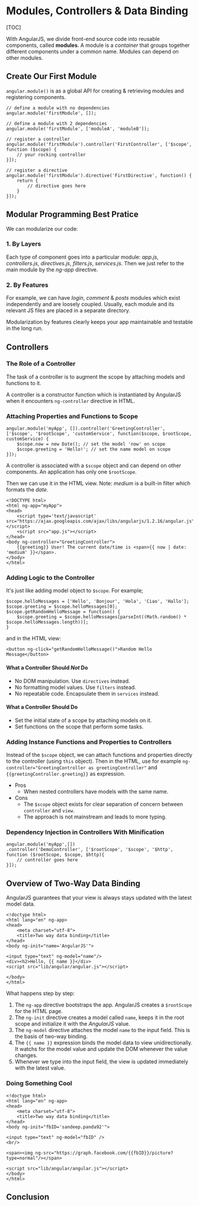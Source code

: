 # Modules, Controllers & Data Binding #

[TOC]

With AngularJS, we divide front-end source code into reusable components, called **modules**. A module is a *container* that groups together different components under a common name.
Modules can depend on other modules.

## Create Our First Module ##

`angular.module()` is as a global API for creating & retrieving modules and registering components.

    // define a module with no dependencies
    angular.module('firstModule', []);
    
    // define a module with 2 dependencies
    angular.module('firstModule', ['moduleA', 'moduleB']);
    
    // register a controller
    angular.module('firstModule').controller('FirstController', ['$scope', function ($scope) {
	    // your rocking controller
    }]);
    
    // register a directive
    angular.module('firstModule').directive('FirstDirective', function() {
	    return {
		    // directive goes here
	    }
    }]);

## Modular Programming Best Pratice

We can modularize our code:

### 1. By Layers

Each type of component goes into a particular module: *app.js*, *controllers.js*, *directives.js*, *filters.js*, *services.js*. Then we just refer to the main module by the *ng-app* directive.

### 2. By Features

For example, we can have *login*, *comment* & *posts* modules which exist independently and are loosely coupled. Usually, each module and its relevant JS files are placed in a separate directory.

Modularization by features clearly keeps your app maintainable and testable in the long run.

## Controllers

### The Role of a Controller

The task of a controller is to augment the scope by attaching models and functions to it.

A controller is a constructor function which is instantiated by AngularJS when it encounters `ng-controller` directive in HTML.

### Attaching Properties and Functions to Scope

    angular.module('myApp', []).controller('GreetingController', ['$scope', '$rootScope', 'customService', function($scope, $rootScope, customService) {
	    $scope.now = new Date(); // set the model 'now' on scope
	    $scope.greeting = 'Hello!'; // set the name model on scope
    }]);

A controller is associated with a `$scope` object and can depend on other components. An application has only one `$rootScope`.

Then we can use it in the HTML view. Note: *medium* is a built-in filter which formats the *date*.

    <!DOCTYPE html>
    <html ng-app="myApp">
    <head>
	    <script type='text/javascript' src="https://ajax.googleapis.com/ajax/libs/angularjs/1.2.16/angular.js"></script>
	    <script src="app.js"></script>
    </head>
    <body ng-controller="GreetingController">
	    {{greeting}} User! The current date/time is <span>{{ now | date: 'medium' }}</span>.
    </body>
    </html>

### Adding Logic to the Controller

It's just like adding model object to `$scope`. For example;

    $scope.helloMessages = ['Hello', 'Bonjour', 'Hola', 'Ciao', 'Hallo'];
    $scope.greeting = $scope.helloMessages[0];
    $scope.getRandomHelloMessage = function() {
    	$scope.greeting = $scope.helloMessages[parseInt((Math.random() * $scope.helloMessages.length))];
    }
and in the HTML view:

    <button ng-click="getRandomHelloMessage()">Random Hello Message</button>

#### What a Controller Should ***Not*** Do

* No DOM manipulation. Use `directives` instead.
* No formatting model values. Use `filters` instead.
* No repeatable code. Encapsulate them in `services` instead.

#### What a Controller Should Do

* Set the initial state of a scope by attaching models on it.
* Set functions on the scope that perform some tasks.

### Adding Instance Functions and Properties to Controllers

Instead of the `$scope` object, we can attach functions and properties directly to the controller (using `this` object). Then in the HTML, use for example `ng-controller="GreetingController as greetingController"` and `{{greetingController.greeting}}` as expression.

* Pros
	* When nested controllers have models with the same name.
* Cons
	* The `$scope` object exists for clear separation of concern between `controller` and `view`.
	* The approach is not mainstream and leads to more typing.

### Dependency Injection in Controllers With Minification

    angular.module('myApp',[])
    .controller('DemoController', ['$rootScope', '$scope', '$http', function ($rootScope, $scope, $http){
	    // controller goes here
    }]);

## Overview of Two-Way Data Binding

AngularJS guarantees that your view is always stays updated with the latest model data.

    <!doctype html>
    <html lang="en" ng-app>
    <head>
    	<meta charset="utf-8">
    	<title>Two way data binding</title>
    </head>
    <body ng-init="name='AngularJS'">
    
    <input type="text" ng-model="name"/>
    <div><h2>Hello, {{ name }}</div>
    <script src="lib/angular/angular.js"></script>
    
    </body>
    </html>

What happens step by step:

1. The `ng-app` directive bootstraps the app. AngularJS creates a `$rootScope` for the HTML page.
2. The `ng-init` directive creates a model called `name`, keeps it in the root scope and initialize it with the *AngularJS* value.
3. The `ng-model` directive attaches the model `name` to the input field. This is the basis of two-way binding.
4. The `{{ name }}` expression binds the model data to view unidirectionally. It watchs for the model value and update the DOM whenever the value changes.
5. Whenever we type into the input field, the view is updated immediately with the latest value.

### Doing Something Cool

    <!doctype html>
    <html lang="en" ng-app>
    <head>
	    <meta charset="utf-8">
	    <title>Two way data binding</title>
    </head>
    <body ng-init="fbID='sandeep.panda92'">

    <input type="text" ng-model="fbID" />
    <br/>
    
    <span><img ng-src="https://graph.facebook.com/{{fbID}}/picture?type=normal"/></span>
    
    <script src="lib/angular/angular.js"></script>
    </body>
    </html>

## Conclusion